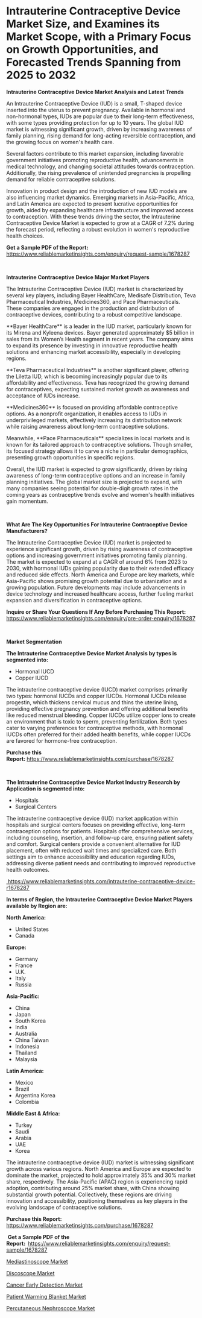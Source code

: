 <p><h1>Intrauterine Contraceptive Device Market Size, and Examines its Market Scope, with a Primary Focus on Growth Opportunities, and Forecasted Trends Spanning from 2025 to 2032</h1></p><p><strong>Intrauterine Contraceptive Device Market Analysis and Latest Trends</strong></p>
<p><p>An Intrauterine Contraceptive Device (IUD) is a small, T-shaped device inserted into the uterus to prevent pregnancy. Available in hormonal and non-hormonal types, IUDs are popular due to their long-term effectiveness, with some types providing protection for up to 10 years. The global IUD market is witnessing significant growth, driven by increasing awareness of family planning, rising demand for long-acting reversible contraception, and the growing focus on women's health care. </p><p>Several factors contribute to this market expansion, including favorable government initiatives promoting reproductive health, advancements in medical technology, and changing societal attitudes towards contraception. Additionally, the rising prevalence of unintended pregnancies is propelling demand for reliable contraceptive solutions. </p><p>Innovation in product design and the introduction of new IUD models are also influencing market dynamics. Emerging markets in Asia-Pacific, Africa, and Latin America are expected to present lucrative opportunities for growth, aided by expanding healthcare infrastructure and improved access to contraception. With these trends driving the sector, the Intrauterine Contraceptive Device Market is expected to grow at a CAGR of 7.2% during the forecast period, reflecting a robust evolution in women's reproductive health choices.</p></p>
<p><strong>Get a Sample PDF of the Report:&nbsp;</strong> <a href="https://www.reliablemarketinsights.com/enquiry/request-sample/1678287?utm_campaign=2183&utm_medium=2&utm_source=Github&utm_content=ia&utm_term=03032025&utm_id=intrauterine-contraceptive-device">https://www.reliablemarketinsights.com/enquiry/request-sample/1678287</a></p>
<p>&nbsp;</p>
<p><strong>Intrauterine Contraceptive Device Major Market Players</strong></p>
<p><p>The Intrauterine Contraceptive Device (IUD) market is characterized by several key players, including Bayer HealthCare, Medisafe Distribution, Teva Pharmaceutical Industries, Medicines360, and Pace Pharmaceuticals. These companies are engaged in the production and distribution of contraceptive devices, contributing to a robust competitive landscape.</p><p>**Bayer HealthCare** is a leader in the IUD market, particularly known for its Mirena and Kyleena devices. Bayer generated approximately $5 billion in sales from its Women’s Health segment in recent years. The company aims to expand its presence by investing in innovative reproductive health solutions and enhancing market accessibility, especially in developing regions.</p><p>**Teva Pharmaceutical Industries** is another significant player, offering the Liletta IUD, which is becoming increasingly popular due to its affordability and effectiveness. Teva has recognized the growing demand for contraceptives, expecting sustained market growth as awareness and acceptance of IUDs increase.</p><p>**Medicines360** is focused on providing affordable contraceptive options. As a nonprofit organization, it enables access to IUDs in underprivileged markets, effectively increasing its distribution network while raising awareness about long-term contraceptive solutions.</p><p>Meanwhile, **Pace Pharmaceuticals** specializes in local markets and is known for its tailored approach to contraceptive solutions. Though smaller, its focused strategy allows it to carve a niche in particular demographics, presenting growth opportunities in specific regions.</p><p>Overall, the IUD market is expected to grow significantly, driven by rising awareness of long-term contraceptive options and an increase in family planning initiatives. The global market size is projected to expand, with many companies seeing potential for double-digit growth rates in the coming years as contraceptive trends evolve and women's health initiatives gain momentum.</p></p>
<p>&nbsp;</p>
<p><strong>What Are The Key Opportunities For Intrauterine Contraceptive Device Manufacturers?</strong></p>
<p><p>The Intrauterine Contraceptive Device (IUD) market is projected to experience significant growth, driven by rising awareness of contraceptive options and increasing government initiatives promoting family planning. The market is expected to expand at a CAGR of around 6% from 2023 to 2030, with hormonal IUDs gaining popularity due to their extended efficacy and reduced side effects. North America and Europe are key markets, while Asia-Pacific shows promising growth potential due to urbanization and a growing population. Future developments may include advancements in device technology and increased healthcare access, further fueling market expansion and diversification in contraceptive options.</p></p>
<p><strong>Inquire or Share Your Questions If Any Before Purchasing This Report:</strong> <a href="https://www.reliablemarketinsights.com/enquiry/pre-order-enquiry/1678287?utm_campaign=2183&utm_medium=2&utm_source=Github&utm_content=ia&utm_term=03032025&utm_id=intrauterine-contraceptive-device">https://www.reliablemarketinsights.com/enquiry/pre-order-enquiry/1678287</a></p>
<p>&nbsp;</p>
<p><strong>Market Segmentation</strong></p>
<p><strong>The Intrauterine Contraceptive Device Market Analysis by types is segmented into:</strong></p>
<p><ul><li>Hormonal IUCD</li><li>Copper IUCD</li></ul></p>
<p><p>The intrauterine contraceptive device (IUCD) market comprises primarily two types: hormonal IUCDs and copper IUCDs. Hormonal IUCDs release progestin, which thickens cervical mucus and thins the uterine lining, providing effective pregnancy prevention and offering additional benefits like reduced menstrual bleeding. Copper IUCDs utilize copper ions to create an environment that is toxic to sperm, preventing fertilization. Both types cater to varying preferences for contraceptive methods, with hormonal IUCDs often preferred for their added health benefits, while copper IUCDs are favored for hormone-free contraception.</p></p>
<p><strong>Purchase this Report:&nbsp;</strong><a href="https://www.reliablemarketinsights.com/purchase/1678287?utm_campaign=2183&utm_medium=2&utm_source=Github&utm_content=ia&utm_term=03032025&utm_id=intrauterine-contraceptive-device">https://www.reliablemarketinsights.com/purchase/1678287</a></p>
<p>&nbsp;</p>
<p><strong>The Intrauterine Contraceptive Device Market Industry Research by Application is segmented into:</strong></p>
<p><ul><li>Hospitals</li><li>Surgical Centers</li></ul></p>
<p><p>The intrauterine contraceptive device (IUD) market application within hospitals and surgical centers focuses on providing effective, long-term contraception options for patients. Hospitals offer comprehensive services, including counseling, insertion, and follow-up care, ensuring patient safety and comfort. Surgical centers provide a convenient alternative for IUD placement, often with reduced wait times and specialized care. Both settings aim to enhance accessibility and education regarding IUDs, addressing diverse patient needs and contributing to improved reproductive health outcomes.</p></p>
<p><a href="https://www.reliablemarketinsights.com/intrauterine-contraceptive-device-r1678287?utm_campaign=2183&utm_medium=2&utm_source=Github&utm_content=ia&utm_term=03032025&utm_id=intrauterine-contraceptive-device">&nbsp;https://www.reliablemarketinsights.com/intrauterine-contraceptive-device-r1678287</a></p>
<p><strong>In terms of Region, the Intrauterine Contraceptive Device Market Players available by Region are:</strong></p>
<p>
    <p> <strong> North America: </strong>
        <ul>
            <li>United States</li>
            <li>Canada</li>
        </ul>
        </p> 
    <p> <strong> Europe: </strong>
        <ul>
            <li>Germany</li>
            <li>France</li>
            <li>U.K.</li>
            <li>Italy</li>
            <li>Russia</li>
        </ul>
        </p> 
    <p> <strong> Asia-Pacific: </strong>
        <ul>
            <li>China</li>
            <li>Japan</li>
            <li>South Korea</li>
            <li>India</li>
            <li>Australia</li>
            <li>China Taiwan</li>
            <li>Indonesia</li>
            <li>Thailand</li>
            <li>Malaysia</li>
        </ul>
        </p> 
    <p> <strong> Latin America: </strong>
        <ul>
            <li>Mexico</li>
            <li>Brazil</li>
            <li>Argentina Korea</li>
            <li>Colombia</li>
        </ul>
        </p> 
    <p> <strong> Middle East & Africa: </strong>
        <ul>
            <li>Turkey</li>
            <li>Saudi</li>
            <li>Arabia</li>
            <li>UAE</li>
            <li>Korea</li>
        </ul>
    </p>
    </p>
<p><p>The intrauterine contraceptive device (IUD) market is witnessing significant growth across various regions. North America and Europe are expected to dominate the market, projected to hold approximately 35% and 30% market share, respectively. The Asia-Pacific (APAC) region is experiencing rapid adoption, contributing around 25% market share, with China showing substantial growth potential. Collectively, these regions are driving innovation and accessibility, positioning themselves as key players in the evolving landscape of contraceptive solutions.</p></p>
<p><strong>Purchase this Report: </strong><a href="https://www.reliablemarketinsights.com/purchase/1678287?utm_campaign=2183&utm_medium=2&utm_source=Github&utm_content=ia&utm_term=03032025&utm_id=intrauterine-contraceptive-device">https://www.reliablemarketinsights.com/purchase/1678287</a></p>
<p>&nbsp;<strong>Get a Sample PDF of the Report:&nbsp;&nbsp;</strong><a href="https://www.reliablemarketinsights.com/enquiry/request-sample/1678287?utm_campaign=2183&utm_medium=2&utm_source=Github&utm_content=ia&utm_term=03032025&utm_id=intrauterine-contraceptive-device">https://www.reliablemarketinsights.com/enquiry/request-sample/1678287</a></p>
<p><strong></strong></p>
<p><p><a href="https://github.com/adelanwkadua/Market-Research-Report-List-1/blob/main/mediastinoscope-market.md?utm_campaign=2183&utm_medium=2&utm_source=Github&utm_content=ia&utm_term=03032025&utm_id=intrauterine-contraceptive-device">Mediastinoscope Market</a></p><p><a href="https://github.com/baheraennika/Market-Research-Report-List-1/blob/main/discoscope-market.md?utm_campaign=2183&utm_medium=2&utm_source=Github&utm_content=ia&utm_term=03032025&utm_id=intrauterine-contraceptive-device">Discoscope Market</a></p><p><a href="https://github.com/elroddrewspm/Market-Research-Report-List-1/blob/main/cancer-early-detection-market.md?utm_campaign=2183&utm_medium=2&utm_source=Github&utm_content=ia&utm_term=03032025&utm_id=intrauterine-contraceptive-device">Cancer Early Detection Market</a></p><p><a href="https://github.com/helmeludu/Market-Research-Report-List-1/blob/main/patient-warming-blanket-market.md?utm_campaign=2183&utm_medium=2&utm_source=Github&utm_content=ia&utm_term=03032025&utm_id=intrauterine-contraceptive-device">Patient Warming Blanket Market</a></p><p><a href="https://github.com/mokeleveisel/Market-Research-Report-List-1/blob/main/percutaneous-nephroscope-market.md?utm_campaign=2183&utm_medium=2&utm_source=Github&utm_content=ia&utm_term=03032025&utm_id=intrauterine-contraceptive-device">Percutaneous Nephroscope Market</a></p></p>